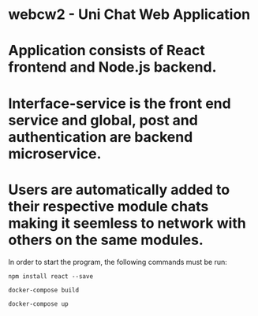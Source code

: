 # webcw2 - Uni Chat Web Application

# Application consists of React frontend and Node.js backend.
# Interface-service is the front end service and global, post and authentication are backend microservice.

# Users are automatically added to their respective module chats making it seemless to network with others on the same modules.

In order to start the program, the following commands must be run:

```npm install react --save```

```docker-compose build```

```docker-compose up```